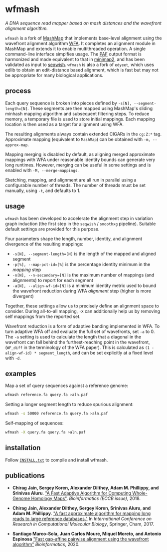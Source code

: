 # wfmash

_A DNA sequence read mapper based on mash distances and the wavefront alignment algorithm._

`wfmash` is a fork of [MashMap](https://github.com/marbl/MashMap) that implements base-level alignment using the wavefront alignment algorithm [WFA](https://github.com/smarco/WFA).
It completes an alignment module in MashMap and extends it to enable multithreaded operation.
A single command-line interface simplfies usage.
The [PAF](https://github.com/lh3/miniasm/blob/master/PAF.md) output format is harmonized and made equivalent to that in [minimap2](https://github.com/lh3/minimap2), and has been validated as input to [seqwish](https://github.com/ekg/seqwish).
`wfmash` is also a fork of `edyeet`, which uses edlib to obtain an edit-distance based alignment, which is fast but may not be appropriate for many biological applications.

## process

Each query sequence is broken into pieces defined by `-s[N], --segment-length=[N]`.
These segments are then mapped using MashMap's sliding minhash mapping algorithm and subsequent filtering steps.
To reduce memory, a temporary file is used to store initial mappings.
Each mapping location is then used as a target for alignment using WFA.

The resulting alignments always contain extended CIGARs in the `cg:Z:*` tag.
Approximate mapping (equivalent to `MashMap`) can be obtained with `-m, --approx-map`.

Mapping merging is disabled by default, as aligning merged approximate mappings with WFA under reasonable identity bounds can generate very long runtimes.
However, merging can be useful in some settings and is enabled with `-M, --merge-mappings`.

Sketching, mapping, and alignment are all run in parallel using a configurable number of threads.
The number of threads must be set manually, using `-t`, and defaults to 1.

## usage

`wfmash` has been developed to accelerate the alignment step in variation graph induction (the first step in the `seqwish` / `smoothxg` pipeline).
Suitable default settings are provided for this purpose.

Four parameters shape the length, number, identity, and alignment divergence of the resulting mappings:

* `-s[N], --segment-length=[N]` is the length of the mapped and aligned segment
* `-p[%], --map-pct-id=[%]` is the percentage identity minimum in the _mapping_ step
* `-n[N], --n-secondary=[N]` is the maximum number of mappings (and alignments) to report for each segment
* `-a[N], --align-wf-id=[N]` is a minimum identity metric used to bound the wavefront reduction during WFA _alignment_ step (higher is more divergent)

Together, these settings allow us to precisely define an alignment space to consider.
During all-to-all mapping, `-X` can additionally help us by removing self mappings from the reported set.

Wavefront reduction is a form of adaptive banding implemented in WFA.
To turn adaptive WFA off and evaluate the full set of wavefronts, set `-a` to 0.
The `-a` setting is used to calculate the length that a diagonal in the wavefront can fall behind the furthest-reaching point in the wavefront, (`WF_diff` in the terminology of the WFA paper).
This is calculated as `(1 - align-wf-id) * segment_length`, and can be set explicitly at a fixed level with `-d`.

## examples

Map a set of query sequences against a reference genome:

```sh
wfmash reference.fa query.fa >aln.paf
```

Setting a longer segment length to reduce spurious alignment:

```sh
wfmash -s 50000 reference.fa query.fa >aln.paf
```

Self-mapping of sequences:

```sh
wfmash -X query.fa query.fa >aln.paf
```

## installation

Follow [`INSTALL.txt`](INSTALL.txt) to compile and install wfmash.

## <a name=“publications”></a>publications

- **Chirag Jain, Sergey Koren, Alexander Dilthey, Adam M. Phillippy, and Srinivas Aluru**. ["A Fast Adaptive Algorithm for Computing Whole-Genome Homology Maps"](https://doi.org/10.1093/bioinformatics/bty597). *Bioinformatics (ECCB issue)*, 2018.

- **Chirag Jain, Alexander Dilthey, Sergey Koren, Srinivas Aluru, and Adam M. Phillippy**. ["A fast approximate algorithm for mapping long reads to large reference databases."](https://link.springer.com/chapter/10.1007/978-3-319-56970-3_5) In *International Conference on Research in Computational Molecular Biology*, Springer, Cham, 2017.

- **Santiago Marco-Sola, Juan Carlos Moure, Miquel Moreto, and Antonio Espinosa** ["Fast gap-affine pairwise alignment using the wavefront algorithm"](https://doi.org/10.1093/bioinformatics/btaa777) *Bioinformatics*, 2020.
